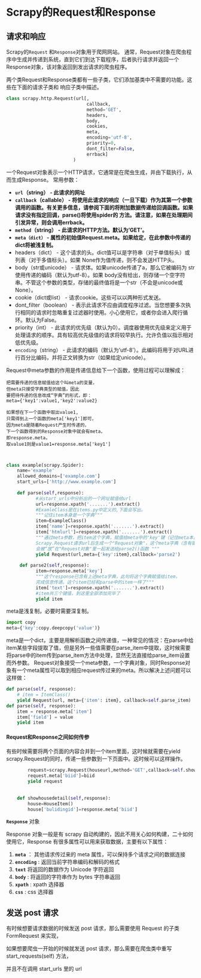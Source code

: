 # Scrapy的Request和Response

## 请求和响应

Scrapy的`Request` 和`Response`对象用于爬网网站。
通常，Request对象在爬虫程序中生成并传递到系统，直到它们到达下载程序，后者执行请求并返回一个Response对象，该对象返回到发出请求的爬虫程序。

两个类Request和Response类都有一些子类，它们添加基类中不需要的功能。这些在下面的请求子类和 响应子类中描述。

```python
class scrapy.http.Request(url[, 
                              callback, 
                              method='GET', 
                              headers, 
                              body, 
                              cookies, 
                              meta, 
							  encoding='utf-8', 
                              priority=0, 
                              dont_filter=False, 
                              errback]
                         )


```

一个Request对象表示一个HTTP请求，它通常是在爬虫生成，并由下载执行，从而生成Response。
常用参数：

- **`url`（string） - 此请求的网址**
- **`callback`（callable） - 将使用此请求的响应（一旦下载）作为其第一个参数调用的函数。有关更多信息，请参阅下面的将附加数据传递给回调函数。如果请求没有指定回调，parse()将使用spider的 方法。请注意，如果在处理期间引发异常，则会调用errback。**
- **`method`（string） - 此请求的HTTP方法。默认为’GET’。**
- **`meta（dict）` - 属性的初始值Request.meta。如果给定，在此参数中传递的dict将被浅复制。**
- headers（dict） - 这个请求的头。dict值可以是字符串（对于单值标头）或列表（对于多值标头）。如果 None作为值传递，则不会发送HTTP头。
- body（str或unicode） - 请求体。如果unicode传递了a，那么它被编码为 str使用传递的编码（默认为utf-8）。如果 body没有给出，则存储一个空字符串。不管这个参数的类型，存储的最终值将是一个str（不会是unicode或None）。
- cookie（dict或list） - 请求cookie。这些可以以两种形式发送。
- dont_filter（boolean） - 表示此请求不应由调度程序过滤。当您想要多次执行相同的请求时忽略重复过滤器时使用。小心使用它，或者你会进入爬行循环。默认为False。
- priority（int） - 此请求的优先级（默认为0）。调度器使用优先级来定义用于处理请求的顺序。具有较高优先级值的请求将较早执行。允许负值以指示相对低优先级。
- `encoding`（string） - 此请求的编码（默认为’utf-8’）。此编码将用于对URL进行百分比编码，并将正文转换为str（如果给定unicode）。

Request中meta参数的作用是传递信息给下一个函数，使用过程可以理解成：

```
把需要传递的信息赋值给这个叫meta的变量，
但meta只接受字典类型的赋值，因此
要把待传递的信息改成“字典”的形式，即：
meta={'key1':value1,'key2':value2}

如果想在下一个函数中取出value1,
只需得到上一个函数的meta['key1']即可，
因为meta是随着Request产生时传递的，
下一个函数得到的Response对象中就会有meta，
即response.meta，
取value1则是value1=response.meta['key1']

```

```python


class example(scrapy.Spider):
    name='example'
    allowed_domains=['example.com']
    start_urls=['http://www.example.com']
    
    def parse(self,response):
           #从start_urls中分析出的一个网址赋值给url
           url=response.xpath('.......').extract()
           #ExamleClass是在items.py中定义的,下面会写出。
           """记住item本身是一个字典"""
           item=ExampleClass()
           item['name']=response.xpath('.......').extract()
           item['htmlurl']=response.xpath('.......').extract()
           """通过meta参数，把item这个字典，赋值给meta中的'key'键（记住meta本身也是一个字典）。
           Scrapy.Request请求url后生成一个"Request对象"，这个meta字典（含有键值'key'，'key'的值也是一个字典，即item）
           会被“放”在"Request对象"里一起发送给parse2()函数 """
           yield Request(url,meta={'key':item},callback='parse2')
     
     def parse2(self,response):
           item=response.meta['key']
           """这个response已含有上述meta字典，此句将这个字典赋值给item，
           完成信息传递。这个item已经和parse中的item一样了"""
           item['text']=response.xpath('.......').extract()
           #item共三个键值，到这里全部添加完毕了
           yield item

```

meta是浅复制，必要时需要深复制。

```python
import copy
meta={'key':copy.deepcopy('value')}

```

meta是一个dict，主要是用解析函数之间传递值，一种常见的情况：在parse中给item某些字段提取了值，但是另外一些值需要在parse_item中提取，这时候需要将parse中的item传到parse_item方法中处理，显然无法直接给parse_item设置而外参数。 Request对象接受一个meta参数，一个字典对象，同时Response对象有一个meta属性可以取到相应request传过来的meta。所以解决上述问题可以这样做：

```python
def parse(self, response):
    # item = ItemClass()
    yield Request(url, meta={'item': item}, callback=self.parse_item)
def parse(self, response):
    item = response.meta['item']
    item['field'] = value
    yield item

```

#### Request和Response之间如何传参

有些时候需要将两个页面的内容合并到一个item里面，这时候就需要在yield scrapy.Request的同时，传递一些参数到一下页面中。这时候可以这样操作。

```python
        request=scrapy.Request(houseurl,method='GET',callback=self.showhousedetail)
        request.meta['biid']=biid
        yield request
 
 
    def showhousedetail(self,response):
        house=HouseItem()
        house['bulidingid']=response.meta['biid']

```



**`Response`** 对象

Response 对象一般是有 scrapy 自动构建的，因此不用关心如何构建，二十如何使用它，Response 有很多属性可以用来获取数据，主要有以下属性：

1. **`meta`** ： 其他请求传过来的 meta 属性，可以保持多个请求之间的数据连接
2. **`encoding`** : 返回当前字符串编码和解码的格式
3. **`text`** 将返回的数据作为 Unicode 字符返回
4. **`body`** : 将返回的字符串作为 bytes 字符串返回
5. **`xpath`** : xpath 选择器
6. **`css`** : css 选择器



## 发送 post 请求

有时候想要请求数据的时候发送 post 请求，那么需要使用 Request 的子类 FormRequest 来实现，

如果想要爬虫一开始的时候就发送 post 请求，那么需要在爬虫类中重写 start_requests(self) 方法，

并且不在调用 start_urls 里的 url 